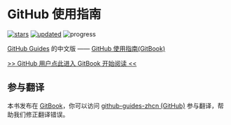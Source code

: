 # GitHub 使用指南

[![stars](https://img.shields.io/github/stars/itechub/github-guides-zhcn.svg)](https://github.com/itechub/github-guides-zhcn) [![updated](https://img.shields.io/github/last-commit/itechub/github-guides-zhcn/master.svg?color=%23c16927&label=updated)](https://github.com/itechub/github-guides-zhcn/commits/master) ![progress](https://img.shields.io/badge/progress-100%25-green.svg)

[GitHub Guides](https://guides.github.com/) 的中文版 —— [GitHub 使用指南\(GitBook\)](https://itechub.gitbook.io/github-guides-zhcn/)

[>> GitHub 用户点此进入 GitBook 开始阅读 <<](https://itechub.gitbook.io/github-guides-zhcn)

## 参与翻译

本书发布在 [GitBook](https://itechub.gitbook.io/github-guides-zhcn)，你可以访问 [github-guides-zhcn \(GitHub\)](https://github.com/itechub/github-guides-zhcn) 参与翻译，帮助我们修正翻译错误。

